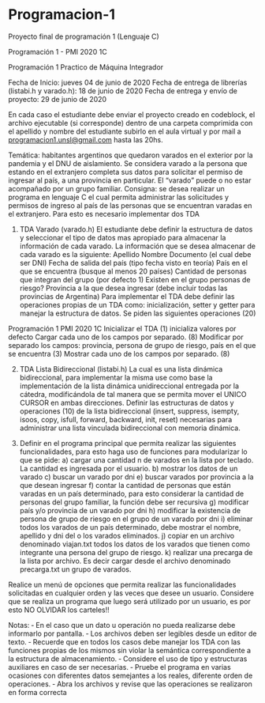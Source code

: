 # Programacion-1
Proyecto final de programación 1 (Lenguaje C)

Programación 1 - PMI 2020 1C

Programación 1
Practico de Máquina Integrador

Fecha de Inicio: jueves 04 de junio de 2020
Fecha de entrega de librerías (listabi.h y varado.h): 18 de junio de 2020
Fecha de entrega y envío de proyecto: 29 de junio de 2020

En cada caso el estudiante debe enviar el proyecto creado en codeblock, el archivo ejecutable
(si corresponde) dentro de una carpeta comprimida con el apellido y nombre del estudiante
subirlo en el aula virtual y por mail a programacion1.unsl@gmail.com hasta las 20hs.

Temática: habitantes argentinos que quedaron varados en el exterior por la pandemia y el
DNU de aislamiento.
Se considera varado a la persona que estando en el extranjero completa sus datos para
solicitar el permiso de ingresar al país, a una provincia en particular. El “varado” puede o no
estar acompañado por un grupo familiar.
Consigna: se desea realizar un programa en lenguaje C el cual permita administrar las
solicitudes y permisos de ingreso al país de las personas que se encuentran varadas en el
extranjero. Para esto es necesario implementar dos TDA

1. TDA Varado (varado.h)
El estudiante debe definir la estructura de datos y seleccionar el tipo de datos mas apropiado
para almacenar la información de cada varado. La información que se desea almacenar de
cada varado es la siguiente:
Apellido
Nombre
Documento (el cual debe ser DNI)
Fecha de salida del país (tipo fecha visto en teoría)
País en el que se encuentra (busque al menos 20 países)
Cantidad de personas que integran del grupo (por defecto 1)
Existen en el grupo personas de riesgo?
Provincia a la que desea ingresar (debe incluir todas las provincias de Argentina)
Para implementar el TDA debe definir las operaciones propias de un TDA como: inicialización,
setter y getter para manejar la estructura de datos.
Se piden las siguientes operaciones (20)

Programación 1 PMI 2020 1C
Inicializar el TDA (1) inicializa valores por defecto
Cargar cada uno de los campos por separado. (8)
Modificar por separado los campos: provincia, persona de grupo de riesgo, país en el que se
encuentra (3)
Mostrar cada uno de los campos por separado. (8)

2. TDA Lista Bidireccional (listabi.h)
La cual es una lista dinámica bidireccional, para implementar la misma use como base la
implementación de la lista dinámica unidireccional entregada por la cátedra, modificándola de
tal manera que se permita mover el UNICO CURSOR en ambas direcciones.
Definir las estructuras de datos y operaciones (10) de la lista bidireccional (insert, suppress,
isempty, isoos, copy, isfull, forward, backward, init, reset) necesarias para administrar una
lista vinculada bidireccional con memoria dinámica.

3. Definir en el programa principal que permita realizar las siguientes funcionalidades, para
esto haga uso de funciones para modularizar lo que se pide:
a) cargar una cantidad n de varados en la lista por teclado. La cantidad es ingresada por el
usuario.
b) mostrar los datos de un varado
c) buscar un varado por dni
e) buscar varados por provincia a la que desean ingresar
f) contar la cantidad de personas que están varadas en un país determinado, para esto
considerar la cantidad de personas del grupo familiar, la función debe ser recursiva
g) modificar país y/o provincia de un varado por dni
h) modificar la existencia de persona de grupo de riesgo en el grupo de un varado por dni
i) eliminar todos los varados de un país determinado, debe mostrar el nombre, apellido y dni
del o los varados eliminados.
j) copiar en un archivo denominado viajan.txt todos los datos de los varados que tienen como
integrante una persona del grupo de riesgo.
k) realizar una precarga de la lista por archivo. Es decir cargar desde el archivo denominado
precarga.txt un grupo de varados.

Realice un menú de opciones que permita realizar las funcionalidades solicitadas en cualquier
orden y las veces que desee un usuario. Considere que se realiza un programa que luego será
utilizado por un usuario, es por esto NO OLVIDAR los carteles!!

Notas:
‐ En el caso que un dato u operación no pueda realizarse debe informarlo por pantalla.
‐ Los archivos deben ser legibles desde un editor de texto.
‐ Recuerde que en todos los casos debe manejar los TDA con las funciones propias de
los mismos sin violar la semántica correspondiente a la estructura de almacenamiento.
‐ Considere el uso de tipo y estructuras auxiliares en caso de ser necesarias.
‐ Pruebe el programa en varias ocasiones con diferentes datos semejantes a los reales,
diferente orden de operaciones.
‐ Abra los archivos y revise que las operaciones se realizaron en forma correcta

